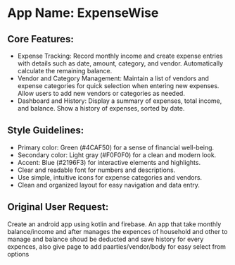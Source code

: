 # **App Name**: ExpenseWise

## Core Features:

- Expense Tracking: Record monthly income and create expense entries with details such as date, amount, category, and vendor. Automatically calculate the remaining balance.
- Vendor and Category Management: Maintain a list of vendors and expense categories for quick selection when entering new expenses.  Allow users to add new vendors or categories as needed.
- Dashboard and History: Display a summary of expenses, total income, and balance. Show a history of expenses, sorted by date.

## Style Guidelines:

- Primary color: Green (#4CAF50) for a sense of financial well-being.
- Secondary color: Light gray (#F0F0F0) for a clean and modern look.
- Accent: Blue (#2196F3) for interactive elements and highlights.
- Clear and readable font for numbers and descriptions.
- Use simple, intuitive icons for expense categories and vendors.
- Clean and organized layout for easy navigation and data entry.

## Original User Request:
Create an android app using kotlin and firebase. An app that take monthly balance/income and after manages the expences of household and other to manage and balance shoud be deducted and save history for every expences, also give page to add paarties/vendor/body for easy select from options
  
